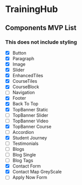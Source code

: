 # TrainingHub

## Components MVP List

### This does not include styling

- [x] Button
- [x] Paragraph
- [x] Image
- [x] Slider
- [x] EnhancedTiles
- [x] CourseTiles
- [x] CourseBlock
- [ ] Navigation
- [x] Footer
- [x] Back To Top
- [x] TopBanner Static
- [ ] TopBanner Slider
- [ ] TopBanner Video
- [x] TopBanner Course
- [ ] Accordion
- [x] Student Journey
- [ ] Testimonials
- [ ] Blogs
- [ ] Blog Single
- [ ] Blog Tags
- [x] Contact Form
- [x] Contact Map GreyScale
- [ ] Apply Now Form
